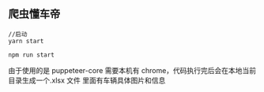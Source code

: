 ## 爬虫懂车帝

```
//启动
yarn start

npm run start
```

由于使用的是 puppeteer-core 需要本机有 chrome，代码执行完后会在本地当前目录生成一个.xlsx 文件
里面有车辆具体图片和信息
